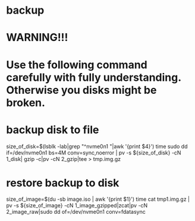 # backup

# WARNING!!!
# Use the following command carefully with fully understanding. Otherwise you disks might be broken.

# backup disk to file
size_of_disk=$(lsblk -lab|grep "^nvme0n1 "|awk '{print $4}')
time sudo dd if=/dev/nvme0n1 bs=4M conv=sync,noerror | pv -s ${size_of_disk} -cN 1_disk| gzip -c|pv -cN 2_gzip|tee > tmp.img.gz

# restore backup to disk
size_of_image=$(du -sb image.iso | awk '{print $1}')
time cat tmp1.img.gz | pv -s ${size_of_image} -cN 1_image_gzipped|zcat|pv -cN 2_image_raw|sudo dd of=/dev/nvme0n1 conv=fdatasync
